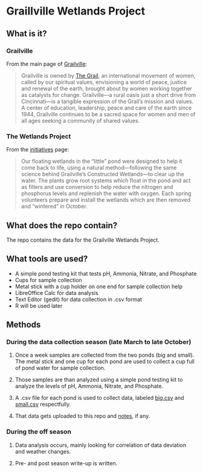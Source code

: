 # Graillville Wetlands Project

## What is it?

### Grailville

From the main page of [Grailville](http://www.grailville.org/):

>Grailville is owned by [The Grail](http://www.grail-us.org/), an international movement of women, called by our spiritual values, envisioning a world of peace, justice and renewal of the earth, brought about by women working together as catalysts for change. Grailville—a rural oasis just a short drive from Cincinnati—is a tangible expression of the Grail’s mission and values. A center of education, leadership, peace and care of the earth since 1944, Grailville continues to be a sacred space for women and men of all ages seeking a community of shared values.

### The Wetlands Project

From the [initiatives](http://www.grailville.org/green-grailville/initiatives/) page:

> Our floating wetlands in the “little” pond were designed to help it come back to life, using a natural method—following the same science behind Grailville’s Constructed Wetlands—to clear up the water. The plants grow root systems which float in the pond and act as filters and use conversion to help reduce the nitrogen and phosphorus levels and replenish the water with oxygen. Each spring volunteers prepare and install the wetlands which are then removed and “wintered” in October.

## What does the repo contain?
The repo contains the data for the Grailville Wetlands Project.

## What tools are used?

* A simple pond testing kit that tests pH, Ammonia, Nitrate, and Phosphate
* Cups for sample collection
* Metal stick with a cup holder on one end for sample collection help
* LibreOffice Calc for data analysis
* Text Editor (gedit) for data collection in .csv format
* R will be used later

## Methods

### During the data collection season (late March to late October)

1. Once a week samples are collected from the two ponds (big and small). The metal stick and one cup for each pond are used to collect a cup full of pond water for sample collection.

2. Those samples are than analyzed using a simple pond testing kit to analyze the levels of pH, Ammonia, Nitrate, and Phosphate.

3. A .csv file for each pond is used to collect data, labeled [big.csv](https://github.com/belkinsa/GrailvilleWetlands/blob/master/dataanalysis/data/big.csv) and [small.csv](https://github.com/belkinsa/GrailvilleWetlands/blob/master/dataanalysis/data/small.csv) respectfully.

4. That data gets uploaded to this repo and [notes](https://github.com/belkinsa/GrailvilleWetlands/blob/master/notes/timeline.md), if any.

### During the off season

1. Data analysis occurs, mainly looking for correlation of data deviation and weather changes.

2. Pre- and post season write-up is written.
